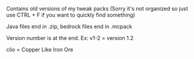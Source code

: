 Contains old versions of my tweak packs (Sorry it's not organized so just use CTRL + F if you want to quickly find something)

Java files end in .zip, bedrock files end in .mcpack

Version number is at the end. Ex: v1-2 = version 1.2

clio = Copper Like Iron Ore
